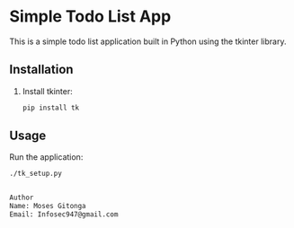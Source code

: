 # Simple Todo List App

This is a simple todo list application built in Python using the tkinter library.

## Installation

1. Install tkinter:
    ```bash
    pip install tk
    ```

## Usage

Run the application:
```bash
./tk_setup.py


Author
Name: Moses Gitonga
Email: Infosec947@gmail.com
